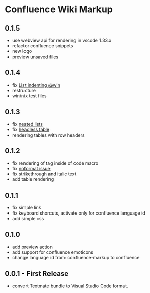 # Confluence Wiki Markup

## 0.1.5
* use webview api for rendering in vscode 1.33.x
* refactor confluence snippets
* new logo
* preview unsaved files

## 0.1.4
* fix [List indenting @win](https://github.com/denco/vscode-confluence-markup/issues/6)
* restructure
* win/nix test files

## 0.1.3

* fix [nested lists](https://github.com/denco/vscode-confluence-markup/issues/7)
* fix [headless table](https://github.com/denco/vscode-confluence-markup/issues/5)
* rendering tables with row headers

## 0.1.2

* fix rendering of tag inside of code macro
* fix [noformat issue](https://github.com/denco/vscode-confluence-markup/issues/3)
* fix strikethrough and italic text
* add table rendering

## 0.1.1

* fix simple link
* fix keyboard shorcuts, activate only for confluence language id
* add simple css

## 0.1.0

* add preview action
* add support for confluence emoticons
* change language id from: confluence-markup to confluence

## 0.0.1 - First Release

* convert Textmate bundle to Visual Studio Code format.
